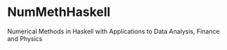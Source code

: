 NumMethHaskell
==============

Numerical Methods in Haskell with Applications to Data Analysis, Finance and Physics

